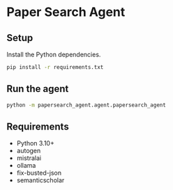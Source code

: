 # Paper Search Agent

## Setup

Install the Python dependencies.

```bash
pip install -r requirements.txt
```

## Run the agent

```bash
python -m papersearch_agent.agent.papersearch_agent
```

## Requirements

- Python 3.10+
- autogen
- mistralai
- ollama
- fix-busted-json
- semanticscholar
